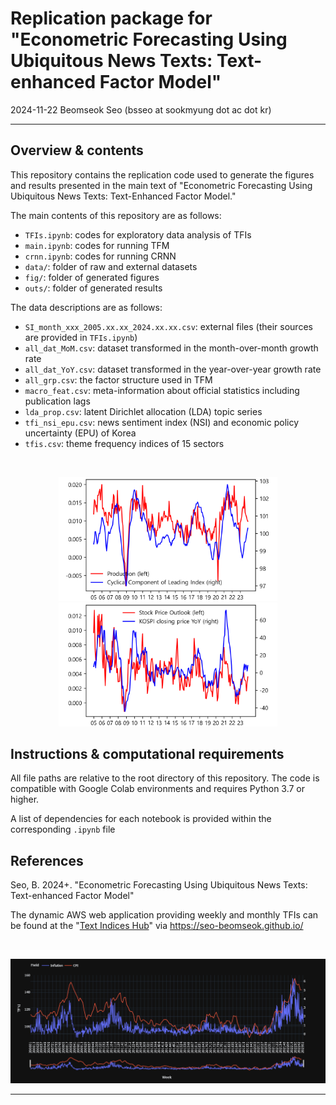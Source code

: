 # Replication package for "Econometric Forecasting Using Ubiquitous News Texts: Text-enhanced Factor Model"

2024-11-22
Beomseok Seo (bsseo at sookmyung dot ac dot kr)

---
## Overview & contents

This repository contains the replication code used to generate the figures and results presented in the main text of "Econometric Forecasting Using Ubiquitous News Texts: Text-Enhanced Factor Model."

The main contents of this repository are as follows:
- `TFIs.ipynb`: codes for exploratory data analysis of TFIs
- `main.ipynb`: codes for running TFM
- `crnn.ipynb`: codes for running CRNN
- `data/`: folder of raw and external datasets
- `fig/`: folder of generated figures
- `outs/`: folder of generated results

The data descriptions are as follows:
- `SI_month_xxx_2005.xx.xx_2024.xx.xx.csv`: external files (their sources are provided in `TFIs.ipynb`)
- `all_dat_MoM.csv`: dataset transformed in the month-over-month growth rate
- `all_dat_YoY.csv`: dataset transformed in the year-over-year growth rate
- `all_grp.csv`: the factor structure used in TFM
- `macro_feat.csv`: meta-information about official statistics including publication lags
- `lda_prop.csv`: latent Dirichlet allocation (LDA) topic series
- `tfi_nsi_epu.csv`: news sentiment index (NSI) and economic policy uncertainty (EPU) of Korea
- `tfis.csv`: theme frequency indices of 15 sectors

<br>
<p align="center">
  <img src="/fig/tfi_0.png" width="350" />
  <img src="/fig/tfi_12.png" width="350" />
</p>

## Instructions & computational requirements

All file paths are relative to the root directory of this repository. The code is compatible with Google Colab environments and requires Python 3.7 or higher.

A list of dependencies for each notebook is provided within the corresponding `.ipynb` file

## References

Seo, B. 2024+. "Econometric Forecasting Using Ubiquitous News Texts: Text-enhanced Factor Model"

The dynamic AWS web application providing weekly and monthly TFIs can be found at the "<a href=http://54.253.91.228:8050/>Text Indices Hub</a>" via https://seo-beomseok.github.io/

<br>
<p align="center">
  <a href=http://54.253.91.228:8050/>
  <img src="/fig/texthub.png" width="800" />
  </a>
</p>

---
